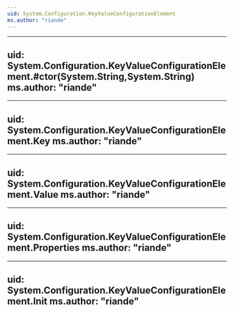 ```yaml
---
uid: System.Configuration.KeyValueConfigurationElement
ms.author: "riande"
---
```


---
uid: System.Configuration.KeyValueConfigurationElement.#ctor(System.String,System.String)
ms.author: "riande"
---

---
uid: System.Configuration.KeyValueConfigurationElement.Key
ms.author: "riande"
---

---
uid: System.Configuration.KeyValueConfigurationElement.Value
ms.author: "riande"
---

---
uid: System.Configuration.KeyValueConfigurationElement.Properties
ms.author: "riande"
---

---
uid: System.Configuration.KeyValueConfigurationElement.Init
ms.author: "riande"
---
